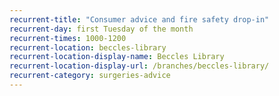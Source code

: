 ```yaml
---
recurrent-title: "Consumer advice and fire safety drop-in"
recurrent-day: first Tuesday of the month
recurrent-times: 1000-1200
recurrent-location: beccles-library
recurrent-location-display-name: Beccles Library
recurrent-location-display-url: /branches/beccles-library/
recurrent-category: surgeries-advice
---
```

